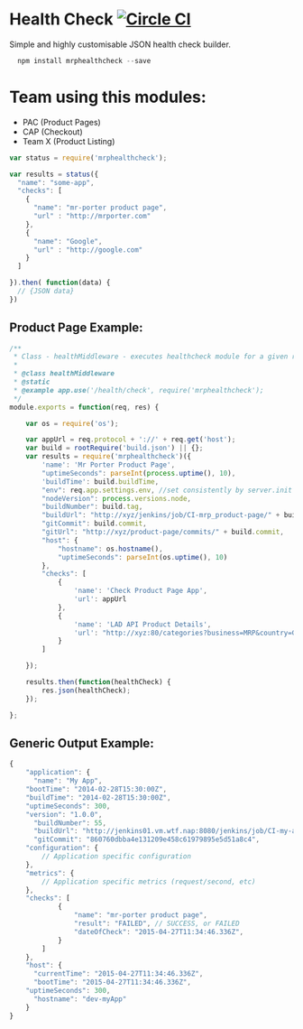 # Health Check [![Circle CI](https://circleci.com/gh/NET-A-PORTER/mrphealthcheck.svg?style=svg&circle-token=dc79a9df5965b1449180d40288b4297d7c41a57c)](https://circleci.com/gh/NET-A-PORTER/mrphealthcheck)
Simple and highly customisable JSON health check builder.

``` javascript
  npm install mrphealthcheck --save
```

# Team using this modules:

* PAC (Product Pages)
* CAP (Checkout)
* Team X (Product Listing)

``` javascript
var status = require('mrphealthcheck');

var results = status({
  "name": "some-app",
  "checks": [
    {
      "name": "mr-porter product page",
      "url" : "http://mrporter.com"
    },
    {
      "name": "Google",
      "url" : "http://google.com"
    }
  ]

}).then( function(data) {
  // {JSON data}
})


```


## Product Page Example:
``` javascript
/**
 * Class - healthMiddleware - executes healthcheck module for a given route 
 *
 * @class healthMiddleware
 * @static
 * @example app.use('/health/check', require('mrphealthcheck');
 */
module.exports = function(req, res) {

	var os = require('os');

	var appUrl = req.protocol + '://' + req.get('host');
	var build = rootRequire('build.json') || {};
	var results = require('mrphealthcheck')({
		'name': 'Mr Porter Product Page',
		"uptimeSeconds": parseInt(process.uptime(), 10),
		'buildTime': build.buildTime,
		"env": req.app.settings.env, //set consistently by server.init
		"nodeVersion": process.versions.node,
		"buildNumber": build.tag,
		"buildUrl": "http://xyz/jenkins/job/CI-mrp_product-page/" + build.tag,
		"gitCommit": build.commit,
		"gitUrl": "http://xyz/product-page/commits/" + build.commit,
		"host": {
			"hostname": os.hostname(),
			"uptimeSeconds": parseInt(os.uptime(), 10)
		},
		"checks": [
			{
				'name': 'Check Product Page App',
				'url': appUrl
			},
			{
				'name': 'LAD API Product Details',
				'url': "http://xyz:80/categories?business=MRP&country=GB&lang=en"
			}
		]

	});

	results.then(function(healthCheck) {
		res.json(healthCheck);
	});

};
```

## Generic Output Example:
``` javascript
{
	"application": {
	  "name": "My App",
  	"bootTime": "2014-02-28T15:30:00Z",
  	"buildTime": "2014-02-28T15:30:00Z",
  	"uptimeSeconds": 300,
  	"version": "1.0.0",
	  "buildNumber": 55,
	  "buildUrl": "http://jenkins01.vm.wtf.nap:8080/jenkins/job/CI-my-app/55/",
	  "gitCommit": "860760dbba4e131209e458c61979895e5d51a8c4",
    "configuration": {
    	// Application specific configuration
    },
    "metrics": {
    	// Application specific metrics (request/second, etc)
    },
    "checks": [
			{
				"name": "mr-porter product page",
				"result": "FAILED", // SUCCESS, or FAILED
				"dateOfCheck": "2015-04-27T11:34:46.336Z",
			}
		]
	},
	"host": {
	  "currentTime": "2015-04-27T11:34:46.336Z",
	  "bootTime": "2015-04-27T11:34:46.336Z",
    "uptimeSeconds": 300,
	  "hostname": "dev-myApp"
	}
}
```
